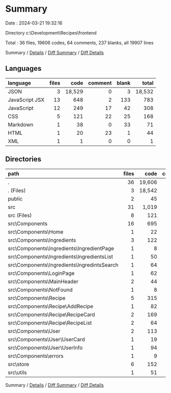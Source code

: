 # Summary

Date : 2024-03-21 19:32:16

Directory c:\\Development\\Recipes\\frontend

Total : 36 files,  19606 codes, 64 comments, 237 blanks, all 19907 lines

Summary / [Details](details.md) / [Diff Summary](diff.md) / [Diff Details](diff-details.md)

## Languages
| language | files | code | comment | blank | total |
| :--- | ---: | ---: | ---: | ---: | ---: |
| JSON | 3 | 18,529 | 0 | 3 | 18,532 |
| JavaScript JSX | 13 | 648 | 2 | 133 | 783 |
| JavaScript | 12 | 249 | 17 | 42 | 308 |
| CSS | 5 | 121 | 22 | 25 | 168 |
| Markdown | 1 | 38 | 0 | 33 | 71 |
| HTML | 1 | 20 | 23 | 1 | 44 |
| XML | 1 | 1 | 0 | 0 | 1 |

## Directories
| path | files | code | comment | blank | total |
| :--- | ---: | ---: | ---: | ---: | ---: |
| . | 36 | 19,606 | 64 | 237 | 19,907 |
| . (Files) | 3 | 18,542 | 0 | 35 | 18,577 |
| public | 2 | 45 | 23 | 2 | 70 |
| src | 31 | 1,019 | 41 | 200 | 1,260 |
| src (Files) | 8 | 121 | 10 | 26 | 157 |
| src\\Components | 16 | 695 | 23 | 144 | 862 |
| src\\Components\\Home | 1 | 22 | 0 | 5 | 27 |
| src\\Components\\Ingredients | 3 | 122 | 0 | 30 | 152 |
| src\\Components\\Ingredients\\IngredientPage | 1 | 8 | 0 | 1 | 9 |
| src\\Components\\Ingredients\\IngredientsList | 1 | 50 | 0 | 13 | 63 |
| src\\Components\\Ingredients\\IngredintsSearch | 1 | 64 | 0 | 16 | 80 |
| src\\Components\\LoginPage | 1 | 62 | 0 | 10 | 72 |
| src\\Components\\MainHeader | 2 | 44 | 0 | 12 | 56 |
| src\\Components\\NotFound | 1 | 8 | 0 | 0 | 8 |
| src\\Components\\Recipe | 5 | 315 | 23 | 59 | 397 |
| src\\Components\\Recipe\\AddRecipe | 1 | 82 | 0 | 12 | 94 |
| src\\Components\\Recipe\\RecipeCard | 2 | 169 | 23 | 33 | 225 |
| src\\Components\\Recipe\\RecipeList | 2 | 64 | 0 | 14 | 78 |
| src\\Components\\User | 2 | 113 | 0 | 24 | 137 |
| src\\Components\\User\\UserCard | 1 | 19 | 0 | 8 | 27 |
| src\\Components\\User\\UserInfo | 1 | 94 | 0 | 16 | 110 |
| src\\Components\\errors | 1 | 9 | 0 | 4 | 13 |
| src\\store | 6 | 152 | 8 | 21 | 181 |
| src\\utils | 1 | 51 | 0 | 9 | 60 |

Summary / [Details](details.md) / [Diff Summary](diff.md) / [Diff Details](diff-details.md)